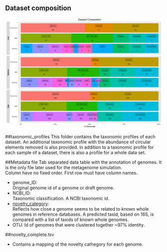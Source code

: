 ## Dataset composition
![Figure: dataset01](dataset_composition.png "Dataset composition")

##taxonomic_profiles
This folder contains the taxonomic profiles of each dataset.
An additional taxonomic profile with the abundance of circular elements removed is also provided.
In addition to a taxonomic profile for each sample of a dataset, there is also a profile for a whole data set.

##Metadata file
Tab separated data table with the annotation of genomes. It is the only file later used for the metagenome simulation.  
Column have no fixed order. First row must have column names.
* genome_ID:  
  Original genome id of a genome or draft genome.
* NCBI_ID:  
  Taxonomic classification. A NCBI taxonomic id.
* [novelty_category](https://github.com/CAMI-challenge/MetagenomeSimulationPipeline/wiki/Novelty-Category):  
Reflects how close a genome seems to be related to known whole genomes in reference databases.  A predicted taxid, based on 16S, is compared with a list of taxids of known whole genomes.
* OTU: Id of genomes that were clustered together ~97% identity.

##novelty_complete.tsv
* Contains a mapping of the novelty cathegory for each genome.
